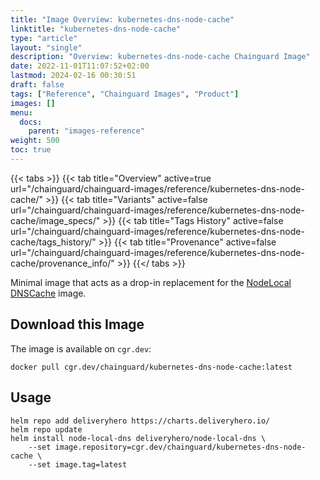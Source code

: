 ```yaml
---
title: "Image Overview: kubernetes-dns-node-cache"
linktitle: "kubernetes-dns-node-cache"
type: "article"
layout: "single"
description: "Overview: kubernetes-dns-node-cache Chainguard Image"
date: 2022-11-01T11:07:52+02:00
lastmod: 2024-02-16 00:30:51
draft: false
tags: ["Reference", "Chainguard Images", "Product"]
images: []
menu: 
  docs: 
    parent: "images-reference"
weight: 500
toc: true
---
```


{{< tabs >}}
{{< tab title="Overview" active=true url="/chainguard/chainguard-images/reference/kubernetes-dns-node-cache/" >}}
{{< tab title="Variants" active=false url="/chainguard/chainguard-images/reference/kubernetes-dns-node-cache/image_specs/" >}}
{{< tab title="Tags History" active=false url="/chainguard/chainguard-images/reference/kubernetes-dns-node-cache/tags_history/" >}}
{{< tab title="Provenance" active=false url="/chainguard/chainguard-images/reference/kubernetes-dns-node-cache/provenance_info/" >}}
{{</ tabs >}}



<!--overview:start-->
Minimal image that acts as a drop-in replacement for the [NodeLocal DNSCache](https://github.com/kubernetes/dns) image.
<!--overview:end-->

<!--getting:start-->
## Download this Image
The image is available on `cgr.dev`:

```
docker pull cgr.dev/chainguard/kubernetes-dns-node-cache:latest
```
<!--getting:end-->

<!--body:start-->
## Usage

```shell
helm repo add deliveryhero https://charts.deliveryhero.io/
helm repo update
helm install node-local-dns deliveryhero/node-local-dns \
    --set image.repository=cgr.dev/chainguard/kubernetes-dns-node-cache \
    --set image.tag=latest
```
<!--body:end-->

